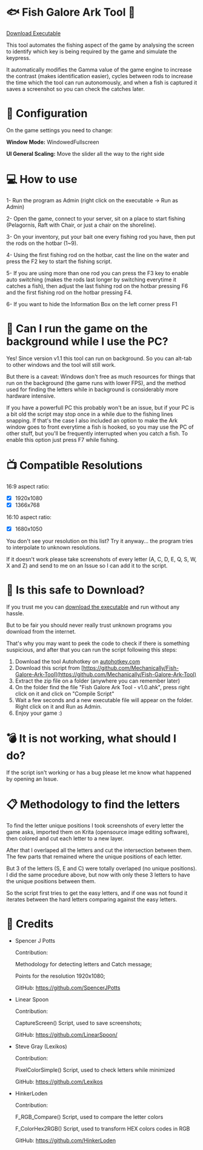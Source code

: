 # :fish: Fish Galore Ark Tool :fishing_pole_and_fish:
[Download Executable](https://github.com/Mechanically/Fish-Galore-Ark-Tool/releases/latest)

This tool automates the fishing aspect of the game by analysing the screen to identify which key is being required by the game and simulate the keypress.

It automatically modifies the Gamma value of the game engine to increase the contrast (makes identification easier), cycles between rods to increase the time which the tool can run autonomously, and when a fish is captured it saves a screenshot so you can check the catches later.



# :wrench: Configuration
On the game settings you need to change:

**Window Mode:** WindowedFullscreen

**UI General Scaling:** Move the slider all the way to the right side



# :computer: How to use
1- Run the program as Admin (right click on the executable -> Run as Admin)

2- Open the game, connect to your server, sit on a place to start fishing (Pelagornis, Raft with Chair, or just a chair on the shoreline).

3- On your inventory, put your bait one every fishing rod you have, then put the rods on the hotbar (1~9).

4- Using the first fishing rod on the hotbar, cast the line on the water and press the F2 key to start the fishing script.

5- If you are using more than one rod you can press the F3 key to enable auto switching (makes the rods last longer by switching everytime it catches a fish), then adjust the last fishing rod on the hotbar pressing F6 and the first fishing rod on the hotbar pressing F4.

6- If you want to hide the Information Box on the left corner press F1


# :speak_no_evil: Can I run the game on the background while I use the PC? 
Yes! Since version v1.1 this tool can run on background. So you can alt-tab to other windows and the tool will still work. 

But there is a caveat: Windows don't free as much resources for things that run on the background (the game runs with lower FPS), and the method used for finding the letters while in background is considerably more hardware intensive. 

If you have a powerfull PC this probably won't be an issue, but if your PC is a bit old the script may stop once in a while due to the fishing lines snapping. If that's the case I also included an option to make the Ark window goes to front everytime a fish is hooked, so you may use the PC of other stuff, but you'll be frequently interrupted when you catch a fish. To enable this option just press F7 while fishing.


# :tv: Compatible Resolutions
16:9 aspect ratio:
- [x] 1920x1080
- [x] 1366x768

16:10 aspect ratio:
- [x] 1680x1050

You don't see your resolution on this list? Try it anyway... the program tries to interpolate to unknown resolutions.

If it doesn't work please take screenshots of every letter (A, C, D, E, Q, S, W, X and Z) and send to me on an Issue so I can add it to the script.



# :poop: Is this safe to Download?
If you trust me you can [download the executable](https://github.com/Mechanically/Fish-Galore-Ark-Tool/releases/latest) and run without any hassle.

But to be fair you should never really trust unknown programs you download from the internet.

That's why you may want to peek the code to check if there is something suspicious, and after that you can run the script following this steps:

1. Download the tool Autohotkey on [autohotkey.com](https://www.autohotkey.com/)
2. Download this script from [https://github.com/Mechanically/Fish-Galore-Ark-Tool](https://github.com/Mechanically/Fish-Galore-Ark-Tool)
3. Extract the zip file on a folder (anywhere you can remember later)
4. On the folder find the file "Fish Galore Ark Tool - v1.0.ahk", press right click on it and click on "Compile Script"
5. Wait a few seconds and a new executable file will appear on the folder. Right click on it and Run as Admin.
6. Enjoy your game :)



# :bomb: It is not working, what should I do?
If the script isn't working or has a bug please let me know what happened by opening an Issue.



# :clipboard: Methodology to find the letters

To find the letter unique positions I took screenshots of every letter the game asks, imported them on Krita (opensource image editing software), then colored and cut each letter to a new layer.

After that I overlaped all the letters and cut the intersection between them. The few parts that remained where the unique positions of each letter.

But 3 of the letters (S, E and C) were totally overlaped (no unique positions). I did the same procedure above, but now with only these 3 letters to have the unique positions between them.

So the script first tries to get the easy letters, and if one was not found it iterates between the hard letters comparing against the easy letters.



# :scroll: Credits

  - Spencer J Potts
    
    Contribution:
    
      Methodology for detecting letters and Catch message;
    
      Points for the resolution 1920x1080;
    
    GitHub: https://github.com/SpencerJPotts


  - Linear Spoon
    
    Contribution:
      
      CaptureScreen() Script, used to save screenshots;
      
    GitHub: https://github.com/LinearSpoon/
  

  - Steve Gray (Lexikos)
    
    Contribution:
      
      PixelColorSimple() Script, used to check letters while minimized
      
    GitHub: https://github.com/Lexikos


  - HinkerLoden
    
    Contribution:
      
      F_RGB_Compare() Script, used to compare the letter colors
      
      F_ColorHex2RGB() Script, used to transform HEX colors codes in RGB
      
    GitHub: https://github.com/HinkerLoden

